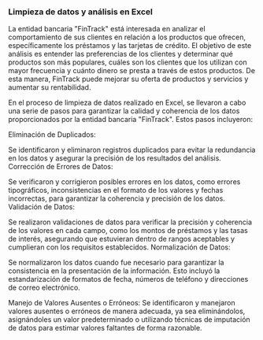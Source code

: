 ### Limpieza de datos y análisis en Excel 

La entidad bancaria "FinTrack" está interesada en analizar el comportamiento de
sus clientes en relación a los productos que ofrecen, específicamente los
préstamos y las tarjetas de crédito. El objetivo de este análisis es entender las
preferencias de los clientes y determinar qué productos son más populares, cuáles
son los clientes que los utilizan con mayor frecuencia y cuánto dinero se presta a
través de estos productos. De esta manera, FinTrack puede mejorar su oferta de
productos y servicios y aumentar su rentabilidad. 

En el proceso de limpieza de datos realizado en Excel, se llevaron a cabo una serie de pasos para garantizar la calidad y coherencia de los datos proporcionados por la entidad bancaria "FinTrack". Estos pasos incluyeron:

Eliminación de Duplicados:

Se identificaron y eliminaron registros duplicados para evitar la redundancia en los datos y asegurar la precisión de los resultados del análisis.
Corrección de Errores de Datos:

Se verificaron y corrigieron posibles errores en los datos, como errores tipográficos, inconsistencias en el formato de los valores y fechas incorrectas, para garantizar la coherencia y precisión de los datos.
Validación de Datos:

Se realizaron validaciones de datos para verificar la precisión y coherencia de los valores en cada campo, como los montos de préstamos y las tasas de interés, asegurando que estuvieran dentro de rangos aceptables y cumplieran con los requisitos establecidos.
Normalización de Datos:

Se normalizaron los datos cuando fue necesario para garantizar la consistencia en la presentación de la información. Esto incluyó la estandarización de formatos de fecha, números de teléfono y direcciones de correo electrónico.

Manejo de Valores Ausentes o Erróneos:
Se identificaron y manejaron valores ausentes o erróneos de manera adecuada, ya sea eliminándolos, asignándoles un valor predeterminado o utilizando técnicas de imputación de datos para estimar valores faltantes de forma razonable.
